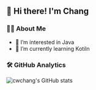 ## 👋 Hi there! I'm Chang
### 🧑‍💻 About Me
- 👀 I’m interested in Java
- 🌱 I’m currently learning Kotiln


### 🛠️ GitHub Analytics
<!---
![cwchang's GitHub stats](https://github-readme-stats.vercel.app/api?username=cwchang13&show_icons=true&card_width=300&theme=gruvbox_light)
![cwchang's Language stats](https://github-readme-stats-git-master-rstaa-rickstaa.vercel.app/api/top-langs/?username=cwchang13&layout=compact&card_width=300)
--->

![cwchang's GitHub stats](https://github-readme-stats.vercel.app/api?username=cwchang13&show_icons=true&theme=gruvbox_light)




<!---
cwchang13/cwchang13 is a ✨ special ✨ repository because its `README.md` (this file) appears on your GitHub profile.
You can click the Preview link to take a look at your changes.
- 🌱 I’m currently learning ...
- 💞️ I’m looking to collaborate on ...
- 📫 How to reach me ...
![](https://github-profile-summary-cards.vercel.app/api/cards/profile-details?username=cwchang13&theme=nord_dark)
--->

